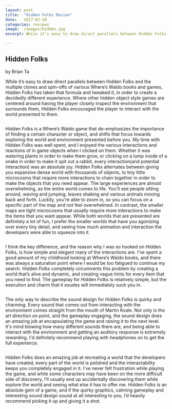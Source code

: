 ```yaml
---
layout: post
title:  "Hidden Folks Review"
date:   2017-02-20
categories: reviews
image:  /images/hidden.jpg
excerpt: While it’s easy to draw direct parallels between Hidden Folks and the multiple clones and spin-offs of various Where’s Waldo books and games, Hidden Folks has taken that formula and tweaked it, in order to create a decidedly different experience.  Where other hidden object style games are centered around having the player closely inspect the environment that surrounds them, Hidden Folks encouraged the player to interact with the world presented to them.

---
```

## Hidden Folks

by Brian Ta

While it’s easy to draw direct parallels between Hidden Folks and the multiple clones and spin-offs of various Where’s Waldo books and games, Hidden Folks has taken that formula and tweaked it, in order to create a decidedly different experience.  Where other hidden object style games are centered around having the player closely inspect the environment that surrounds them, Hidden Folks encouraged the player to interact with the world presented to them.

<img class="gfyitem" data-id="ComfortableMelodicFowl" />

Hidden Folks is a Where’s Waldo game that de-emphasizes the importance of finding a certain character or object, and shifts that focus towards exploring the world and environment presented before you.  My time with Hidden Folks was well spent, and I enjoyed the various interactions and reactions of in game objects when I clicked on them.  Whether it was watering plants in order to make them grow, or clicking on a lump inside of a snake in order to make it spit out a rabbit, every interaction(and potential interaction) was an absolute joy.  Hidden Folks alternates between giving you expansive dense world with thousands of objects, to tiny little microcosms that require more interactions to chain together in order to make the objects that you need appear.  The large experiences are almost overwhelming, as the entire world comes to life.  You'll see people sitting around, waving and jumping, leaves shaking and various animals moving back and forth.  Luckily, you're able to zoom in, so you can focus on a specific part of the map and not feel overwhelmed.  In contrast, the smaller maps are tight microcosms that usually require more interactions to make the items that you want appear.  While both worlds that are presented are definitely a lot of fun, I prefer the smaller worlds that have you agonizing over every tiny detail, and seeing how much animation and interaction the developers were able to squeeze into it.

<img class="gfyitem" data-id="AmusingMassiveHarvestmen" />

I think the key difference, and the reason why I was so hooked on Hidden Folks, is how simple and elegant many of the interactions are.  I’ve spent a good amount of my childhood looking at Where’s Waldo books, and there was always a saturation point where I would be too fatigued to continue my search.  Hidden Folks completely circumvents this problem by creating a world that’s alive and dynamic, and creating vague hints for every item that you need to find.  The gameplay for Hidden Folks is relatively simple, but the execution and charm that it exudes will immediately suck you in.

<img class="gfyitem" data-id="LongGrizzledGlowworm" />

The only way to describe the sound design for Hidden Folks is quirky and charming.  Every sound that comes out from interacting with the environment comes straight from the mouth of Martin Kvale.  Not only is the art direction on point, and the gameplay engaging, the sound design does an amazing job at encapsulating the game and raising it to the next level.  It's mind blowing how many different sounds there are, and being able to interact with the environment and getting an auditory response is extremely rewarding.  I'd definitely recommend playing with headphones on to get the full experience.

<img class="gfyitem" data-id="WellinformedBelatedHumpbackwhale" />

Hidden Folks does an amazing job at recreating a world that the developers have created, every part of the world is polished and the interactability keeps you completely engaged in it.  I’ve never felt frustration while playing the game, and while some characters may have been on the more difficult side of discovery, I’ll usually end up accidentally discovering them while explore the world and seeing what else it has to offer me.  Hidden Folks is an absolute gem of a game, and if the quirky graphics, calming gameplay and interesting sound design sound at all interesting to you, I’d heavily recommend picking it up and giving it a shot.